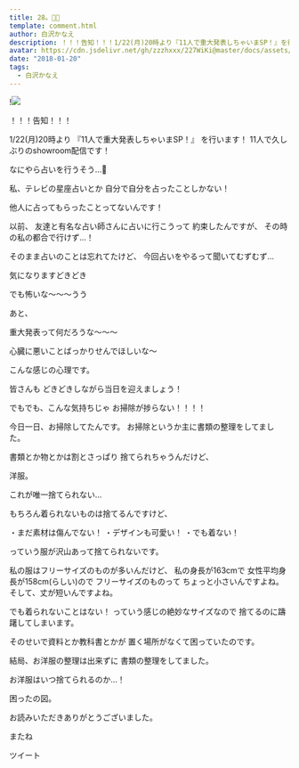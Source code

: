 ```yaml
---
title: 28。🐛🐛
template: comment.html
author: 白沢かなえ
description: ！！！告知！！！1/22(月)20時より『11人で重大発表しちゃいまSP！』を行います！11人で久しぶりのshowroom配信です！なにやら占いを行うそう…🔮私、テレビの星座占...
avatar: https://cdn.jsdelivr.net/gh/zzzhxxx/227WiKi@master/docs/assets/photo/avatar/kanae.jpg
date: "2018-01-20"
tags:
  - 白沢かなえ
---
```


!![](https://cdn.jsdelivr.net/gh/227WiKi/227WiKi-image@master/blog-image/kanae-2018-01-20_1.jpg)







！！！告知！！！


1/22(月)20時より
『11人で重大発表しちゃいまSP！』
を行います！
11人で久しぶりのshowroom配信です！



なにやら占いを行うそう…🔮






私、テレビの星座占いとか
自分で自分を占ったことしかない！


他人に占ってもらったことってないんです！







以前、
友達と有名な占い師さんに占いに行こうって
約束したんですが、
その時の私の都合で行けず…！



そのまま占いのことは忘れてたけど、
今回占いをやるって聞いてむずむず…





気になりますどきどき

でも怖いな〜〜〜うう






あと、

重大発表って何だろうな〜〜〜

心臓に悪いことばっかりせんでほしいな〜











こんな感じの心理です。



皆さんも
どきどきしながら当日を迎えましょう！









でもでも、こんな気持ちじゃ
お掃除が捗らない！！！！





今日一日、お掃除してたんです。
お掃除というか主に書類の整理をしてました。

書類とか物とかは割とさっぱり
捨てられちゃうんだけど、





洋服。





これが唯一捨てられない…





もちろん着られないものは捨てるんですけど、

・まだ素材は傷んでない！
・デザインも可愛い！
・でも着ない！

っていう服が沢山あって捨てられないです。






私の服はフリーサイズのものが多いんだけど、
私の身長が163cmで
女性平均身長が158cm(らしい)ので
フリーサイズのものって
ちょっと小さいんですよね。
そして、丈が短いんですよね。


でも着られないことはない！
っていう感じの絶妙なサイズなので
捨てるのに躊躇してしまいます。




そのせいで資料とか教科書とかが
置く場所がなくて困っていたのです。





結局、お洋服の整理は出来ずに
書類の整理をしてました。



お洋服はいつ捨てられるのか…！







困ったの図。










お読みいただきありがとうございました。

またね


ツイート



